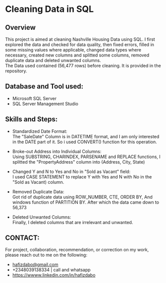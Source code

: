 # Cleaning Data in SQL

## Overview  
This project is aimed at cleaning Nashville Housing Data using SQL. I first explored the data and checked for data quality, then fixed errors, 
filled in some missing values where applicable, changed data types where necessary, created new columns and splitted some columns, 
removed duplicate data and deleted unwanted columns.  
The Data used contained (56,477 rows) before cleaning. It is provided in the repository. 

## Database and Tool used:  
* Microsoft SQL Server 
* SQL Server Management Studio

## Skills and Steps:  
* Standardized Date Format:  
The "SaleDate" Column is in DATETIME format, and I am only interested in the DATE part of it. So i used CONVERT() function for this operation.

* Broke-out Address into Individual Columns:  
 Using SUBSTRING, CHARINDEX, PARSENAME and REPLACE functions, I splitted the "PropertyAddress" column into (Address, City, State)  
 
 * Changed Y and N to Yes and No in "Sold as Vacant" field:  
 I used CASE STATEMENT to replace  Y with Yes and N with No in the "Sold as Vacant) column.
 
 * Removed Duplicate Data:  
 Got rid of duplicate data using ROW_NUMBER, CTE, ORDER BY,  And windows function of PARTITION BY. After which the data came down to 56,373
 
 * Deleted Unwanted Columns:  
 Finally, I deleted columns that are irrelevant and unwanted.
 
 ## CONTACT:
 For project, collaboration, recommendation, or correction on my work, please reach out to me on the following:
* hafizdabo@gmail.com 
* +2348039138334 | call and whatsapp
* https://wwww.linkedin.com/in/hafizdabo
